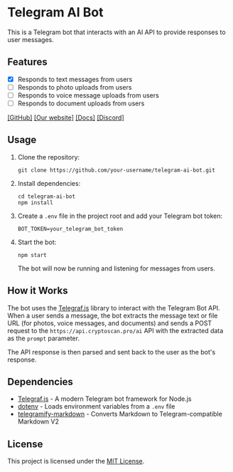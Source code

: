 # Telegram AI Bot

This is a Telegram bot that interacts with an AI API to provide responses to user messages.

## Features

- [X] Responds to text messages from users
- [ ] Responds to photo uploads from users
- [ ] Responds to voice message uploads from users
- [ ] Responds to document uploads from users

[[GitHub]](https://github.com/cryptoscan-pro/crypto-ai-bot)
[[Our website]](https://cryptoscan.pro/)
[[Docs]](https://docs.cryptoscan.pro/)
[[Discord]](https://discord.gg/ktewAs67fE)

## Usage

1. Clone the repository:

   ```
   git clone https://github.com/your-username/telegram-ai-bot.git
   ```

2. Install dependencies:

   ```
   cd telegram-ai-bot
   npm install
   ```

3. Create a `.env` file in the project root and add your Telegram bot token:

   ```
   BOT_TOKEN=your_telegram_bot_token
   ```

4. Start the bot:

   ```
   npm start
   ```

   The bot will now be running and listening for messages from users.

## How it Works

The bot uses the [Telegraf.js](https://telegrafjs.org/) library to interact with the Telegram Bot API. When a user sends a message, the bot extracts the message text or file URL (for photos, voice messages, and documents) and sends a POST request to the `https://api.cryptoscan.pro/ai` API with the extracted data as the `prompt` parameter.

The API response is then parsed and sent back to the user as the bot's response.

## Dependencies

- [Telegraf.js](https://telegrafjs.org/) - A modern Telegram bot framework for Node.js
- [dotenv](https://www.npmjs.com/package/dotenv) - Loads environment variables from a `.env` file
- [telegramify-markdown](https://www.npmjs.com/package/telegramify-markdown) - Converts Markdown to Telegram-compatible Markdown V2

## License

This project is licensed under the [MIT License](LICENSE).
